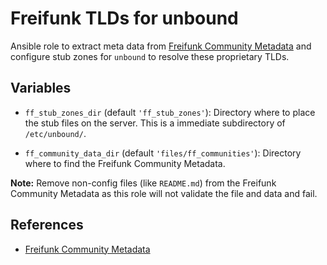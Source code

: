 Freifunk TLDs for unbound
=========================

Ansible role to extract meta data from
[Freifunk Community Metadata](https://github.com/freifunk/icvpn-meta)
and configure stub zones for `unbound` to resolve these proprietary TLDs.


Variables
---------

* `ff_stub_zones_dir` (default `'ff_stub_zones'`):
  Directory where to place the stub files on the server.
  This is a immediate subdirectory of `/etc/unbound/`.

* `ff_community_data_dir` (default `'files/ff_communities'`):
  Directory where to find the Freifunk Community Metadata.

**Note:** Remove non-config files (like `README.md`) from the Freifunk Community Metadata
          as this role will not validate the file and data and fail.

References
----------

* [Freifunk Community Metadata](https://github.com/freifunk/icvpn-meta)
